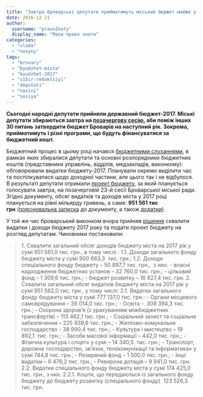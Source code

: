 ```yaml
---
title: "Завтра броварські депутати прийматимуть міський бюджет майже у мільярд гривень"
date: 2016-12-21
author: 
  username: "pravoZnaty"
  display_name: "Маєш право знати"
categories: 
  - "vlada"
  - "novyny"
tags: 
  - "brovary"
  - "byudzhet-mista"
  - "byudzhet-2017"
  - "vibir-redaktsiyi"
  - "deputati"
  - "novini"
  - "sesiya"
---
```


**Сьогодні народні депутати прийняли державний бюджет-2017. Міські депутати збираються завтра на [позачергову сесію](https://mpz.brovary.org/anons-22-grudnya-vidbudetsya-pozachergova-sesiya-brovarskoyi-miskoyi-rady/), аби поміж інших 30 питань затвердити бюджет Броварів на наступний рік. Зокрема, прийматимуть і різні програми, що будуть фінансуватися за бюджетний кошт.**

Бюджетний процес в цьому році начався [бюджетними слуханнями](https://mpz.brovary.org/tag/byudzhetni-sluhannya/), в рамках яких збиралися депутати та основні розпорядники бюджетних коштів (представники управлінь, відділів, медзакладів, виконкому): обговорювали видатки бюджету-2017. Планували окремо виділити час та поспілкуватися щодо доходної частини, але цього так і не відбулося. В результаті депутати отримали [проект бюджету](http://brovary-rada.gov.ua/documents/26324.html), за який планується голосувати завтра, на позачерговій 23-й сесії Броварської міської ради. Згідно документу, обсяг видатків та доходів міста у 2017 році планується на рівні мільярду гривень, а саме: **951 561 тис грн** ([пояснювальна записка](https://onedrive.live.com/view.aspx?resid=76CC13A1B9E773BD!1331&ithint=file%2cdocx&app=Word&authkey=!AHylsPD7ind2Wzs) до документу, а також [додатки](https://onedrive.live.com/view.aspx?resid=76CC13A1B9E773BD!1330&ithint=file%2cxlsx&app=Excel&authkey=!AC7haKeK7WCBw4A)).

У той же час броварський виконком вчора прийняв [рішення](http://brovary-rada.gov.ua/documents/26430.html) схвалити видатки і доходи бюджету 2017 року та подати проект бюджету на розгляд депутатам. Чиновники постановили:

> 1\. Схвалити загальний обсяг доходів бюджету міста на 2017 рік у сумі 951 561,0 тис. грн., в тому числі : 1.1. Доходи загального фонду бюджету міста у сумі 900 663,3  тис. грн.; 1.2. Доходи спеціального фонду бюджету – 50 897,7 тис. грн.,  з них: - власні надходження бюджетних установ – 32 760,0 тис. грн.; - цільовий фонд – 1 309,6 тис. грн.; - бюджет розвитку – 16 827,4 тис. грн. 2. Схвалити загальний обсяг видатків бюджету міста на 2017 рік у сумі 951 562,0 тис. грн., у тому числі: 2.1. Видатки загального фонду бюджету міста у сумі 777 137,0 тис. грн.: - Органи місцевого самоврядування – 36 014,0 тис. грн.; - Освіта -  309 394,3 тис. грн.; - Охорона здоров’я (з урахуванням міжбюджетних трансфертів) – 113 462,1 тис. грн.; - Соціальний захист та соціальне забезпечення – 225 939,6 тис. грн.; - Житлово-комунальне господарство - 38 990,4 тис. грн.; - Культура і мистецтво – 19 892,1  тис. грн.; - Засоби масової інформації – 442,0 тис. грн.; - Фізична культура і спорт» у сумі – 14 340,5  тис. грн.; - Транспорт, дорожнє господарство, зв’язок, телекомунікації та інформатика» у сумі 744,8 тис. грн.; - Резервний фонд – 1 500,0 тис. грн.; - Інші видатки – 6 476,2 тис. грн.; - Реверсна дотація – 9 941,0 тис. грн. 2.2. Видатки спеціального фонду бюджету міста у сумі 174 425,0 тис. грн., з них: 2.2.1. Кошти, що передаються із загального фонду бюджету до бюджету розвитку (спеціального фонду)  123 526,3 тис. грн.
